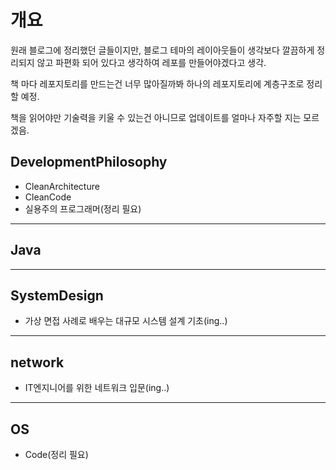 # 개요

원래 블로그에 정리했던 글들이지만, 블로그 테마의 레이아웃들이 생각보다 깔끔하게 정리되지 않고 파편화 되어 있다고 생각하여 레포를 만들어야겠다고 생각.

책 마다 레포지토리를 만드는건 너무 많아질까봐 하나의 레포지토리에 계층구조로 정리할 예정.

책을 읽어야만 기술력을 키울 수 있는건 아니므로 업데이트를 얼마나 자주할 지는 모르겠음.



## DevelopmentPhilosophy

- CleanArchitecture
- CleanCode
- 실용주의 프로그래머(정리 필요)

-----

## Java

-----

## SystemDesign

- 가상 면접 사례로 배우는 대규모 시스템 설계 기초(ing..)

-----

## network

- IT엔지니어를 위한 네트워크 입문(ing..)

-----

## OS

- Code(정리 필요)
